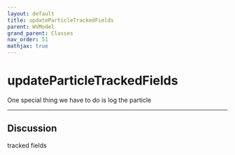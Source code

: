 ```yaml
---
layout: default
title: updateParticleTrackedFields
parent: WVModel
grand_parent: Classes
nav_order: 51
mathjax: true
---
```


#  updateParticleTrackedFields

One special thing we have to do is log the particle


---

## Discussion
tracked fields

